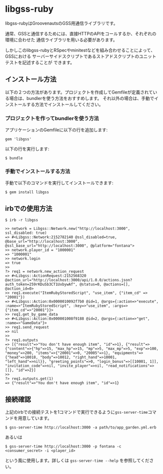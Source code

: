 # libgss-ruby

libgss-rubyはGroovenautsのGSS用通信ライブラリです。

通常、GSSと通信するためには、直接HTTPのAPIをコールするか、それぞれの環境に合わせた
通信ライブラリを用いる必要があります。

しかしこのlibgss-rubyとRSpecやminitestなどを組み合わせることによって、GSSにおける
サーバーサイドスクリプトであるストアドスクリプトのユニットテストを記述することが
できます。

## インストール方法

以下の２つの方法があります。プロジェクトを作成してGemfileが定義されている場合は、bundlerを使う方法をおすすめします。
それ以外の場合は、手動でインストールする方法でインストールしてください。


### プロジェクトを作ってbundlerを使う方法

アプリケーションのGemfileに以下の行を追加します:

    gem 'libgss'

以下の行を実行します:

    $ bundle


### 手動でインストールする方法

手動で以下のコマンドを実行してインストールできます:

```
$ gem install libgss
```

## irbでの使用方法

```
$ irb -r libgss

>> network = Libgss::Network.new("http://localhost:3000", ssl_disabled: true)
=> #<Libgss::Network:2152782140 @ssl_disabled=true, @base_url="http://localhost:3000", @ssl_base_url="http://localhost:3000", @platform="fontana">
>> network.player_id = "1000001"
=> "1000001"
>> network.login
=> true
>> 
?> req1 = network.new_action_request
=> #<Libgss::ActionRequest:2152568320 @action_url="http://localhost:3000/api/1.0.0/actions.json?auth_token=259rKDuSb3CT1UxbywAf", @status=0, @actions=[], @action_id=0>
>> req1.execute("ItemRubyStoredScript", "use_item", {"item_cd" => "20001"})
=> #<Libgss::Action:0x0000010092f7b0 @id=1, @args={:action=>"execute", :name=>"ItemRubyStoredScript", :key=>"use_item", :args=>{"item_cd"=>"20001"}}>
>> req1.get_by_game_data
=> #<Libgss::Action:0x000001008f9188 @id=2, @args={:action=>"get", :name=>"GameData"}>
>> req1.send_request
=> nil
>> 
?> req1.outputs
=> [{"result"=>"You don't have enough item", "id"=>1}, {"result"=>{"content"=>{"hp"=>15, "max_hp"=>15, "mp"=>5, "max_mp"=>5, "exp"=>100, "money"=>200, "items"=>{"20001"=>0, "20005"=>1}, "equipments"=>{"head"=>10018, "body"=>10012, "right_hand"=>10001, "left_hand"=>nil}}, "greeting_points"=>0, "login_bonus"=>[[10001, 1]], "invitation_code"=>nil, "invite_player"=>nil, "read_notifications"=>[]}, "id"=>2}]
>> 
?> req1.outputs.get(1)
=> {"result"=>"You don't have enough item", "id"=>1}
```

## 接続確認

上記のirbでの接続テストを1コマンドで実行できるように`gss-server-time`コマンドを用意しています。

```
$ gss-server-time http://localhost:3000 -a path/to/app_garden.yml.erb
```

あるいは

```
$ gss-server-time http://localhost:3000 -p fontana -c <consumer_secret> -i <player_id>
```

という風に使用します。詳しくは `gss-server-time --help` を参照してください。
